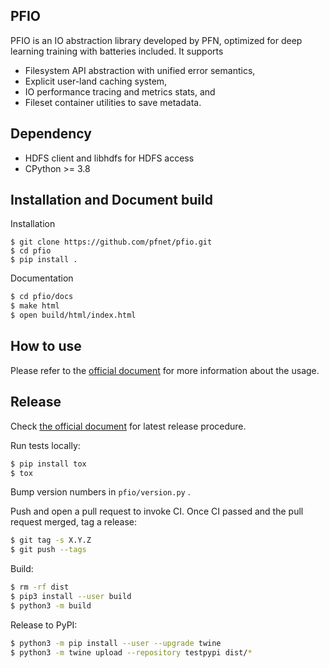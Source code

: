## PFIO

PFIO is an IO abstraction library developed by PFN, optimized for deep
learning training with batteries included. It supports

- Filesystem API abstraction with unified error semantics,
- Explicit user-land caching system,
- IO performance tracing and metrics stats, and
- Fileset container utilities to save metadata.


## Dependency

- HDFS client and libhdfs for HDFS access
- CPython >= 3.8

## Installation and Document build

Installation

```shell
$ git clone https://github.com/pfnet/pfio.git
$ cd pfio
$ pip install .
```

Documentation
```sh
$ cd pfio/docs
$ make html
$ open build/html/index.html
```

## How to use

Please refer to the [official document](https://pfio.readthedocs.io) for more information about the usage.

## Release

Check [the official document](https://packaging.python.org/tutorials/packaging-projects/) for latest release procedure.

Run tests locally:

```sh
$ pip install tox
$ tox
```

Bump version numbers in `pfio/version.py` .

Push and open a pull request to invoke CI. Once CI passed and the pull request merged,
tag a release:

```sh
$ git tag -s X.Y.Z
$ git push --tags
```

Build:

```sh
$ rm -rf dist
$ pip3 install --user build
$ python3 -m build
```

Release to PyPI:

```sh
$ python3 -m pip install --user --upgrade twine
$ python3 -m twine upload --repository testpypi dist/*
```
